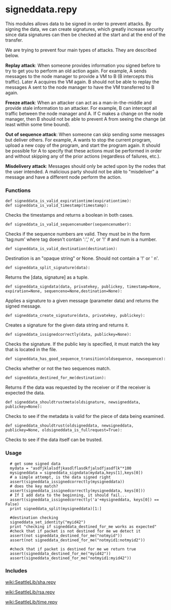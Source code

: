 # signeddata.repy

This modules allows data to be signed in order to prevent attacks. By signing the data, we can create signatures, which greatly increase security since data signatures can then be checked at the start and at the end of the transfer.

We are trying to prevent four main types of attacks. They are described below.

**Replay attack**: When someone provides information you signed before to try to get you to perform an old action again. For example, A sends messages to the node manager to provide a VM to B (B intercepts this traffic). Later A acquires the VM again. B should not be able to replay the messages A sent to the node manager to have the VM transferred to B again.

**Freeze attack**: When an attacker can act as a man-in-the-middle and provide stale information to an attacker. For example, B can intercept all traffic between the node manager and A. If C makes a change on the node manager, then B should not be able to prevent A from seeing the change (at least within some time bound).

**Out of sequence attack**: When someone can skip sending some messages but deliver others. For example, A wants to stop the current program, upload a new copy of the program, and start the program again. It should be possible for A to specify that these actions must be performed in order and without skipping any of the prior actions (regardless of failures, etc.).

**Misdelivery attack**: Messages should only be acted upon by the nodes that the user intended. A malicious party should not be able to "misdeliver" a message and have a different node perform the action.



### Functions

```
def signeddata_is_valid_expirationtime(expirationtime):
def signeddata_is_valid_timestamp(timestamp):
```
   Checks the timestamps and returns a boolean in both cases.


```
def signeddata_is_valid_sequencenumber(sequencenumber):
```
   Checks if the sequence numbers are valid. They must be in the form 'tag:num' where tag doesn't contain ':','
n', or '!' # and num is a number.


```
def signeddata_is_valid_destination(destination):
```
   Destination is an "opaque string" or None.  Should not contain a '!' or '
n'.

```
def signeddata_split_signature(data):
```
   Returns the [data, signature] as a tuple.

```
def signeddata_signdata(data, privatekey, publickey, timestamp=None, expiration=None, sequenceno=None,destination=None):
```
   Applies a signature to a given message (parameter data) and returns the signed message.


```
def signeddata_create_signature(data, privatekey, publickey):
```
   Creates a signature for the given data string and returns it.


```
def signeddata_issignedcorrectly(data, publickey=None):
```
   Checks the signature. If the public key is specified, it must match the key that is located in the file.


```
def signeddata_has_good_sequence_transition(oldsequence, newsequence):
```
   Checks whether or not the two sequences match.


```
def signeddata_destined_for_me(destination):
```
   Returns if the data was requested by the receiver or if the receiver is expected the data.


```
def signeddata_shouldtrustmeta(oldsignature, newsigneddata, publickey=None):
```
   Checks to see if the metadata is valid for the piece of data being examined.


```
def signeddata_shouldtrust(oldsigneddata, newsigneddata, publickey=None, oldsigneddata_is_fullrequest=True):
```
   Checks to see if the data itself can be trusted.


### Usage

```
  # get some signed data
  mydata = "asdfjklalsdfjkasdlflasdkfjalsdfjasdflk"*100
  mysigneddata = signeddata_signdata(mydata,keys[1],keys[0])
  # a simple attempt, is the data signed right
  assert(signeddata_issignedcorrectly(mysigneddata))
  # does the key match?
  assert(signeddata_issignedcorrectly(mysigneddata, keys[0]))
  # If I add data to the beginning, it should fail...
  assert(signeddata_issignedcorrectly('a'+mysigneddata, keys[0]) == False)
  print signeddata_split(mysigneddata)[1:]

  #destination checking
  signeddata_set_identity("myid42")
  print "checking if signeddata_destined_for_me works as expected"
  #check that if packet is not destined for me we detect it
  assert(not signeddata_destined_for_me("notmyid"))
  assert(not signeddata_destined_for_me("notmyid1:notmyid2"))
  
  #check that if packet is destined for me we return true
  assert(signeddata_destined_for_me("myid42"))
  assert(signeddata_destined_for_me("notmyid1:myid42"))
```


### Includes

[wiki:SeattleLib/sha.repy](sha.repy.md)

[wiki:SeattleLib/rsa.repy](rsa.repy.md)

[wiki:SeattleLib/time.repy](time.repy.md)

